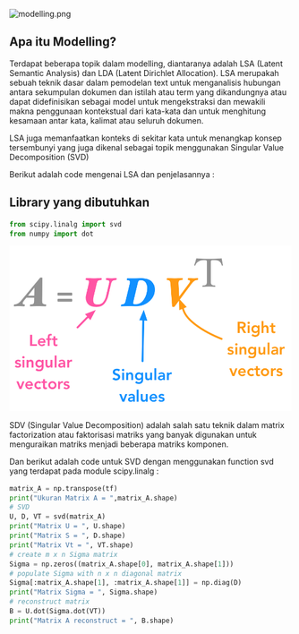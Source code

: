 ![modelling.png](https://media.springernature.com/original/springer-static/image/chp%3A10.1007%2F978-3-319-95663-3_6/MediaObjects/418651_1_En_6_Fig3_HTML.png)

## Apa itu Modelling?

Terdapat beberapa topik dalam modelling, diantaranya adalah LSA (Latent Semantic Analysis) dan LDA (Latent Dirichlet Allocation). LSA merupakah sebuah teknik dasar dalam pemodelan text untuk menganalisis hubungan antara sekumpulan dokumen dan istilah atau term yang dikandungnya atau dapat didefinisikan sebagai model untuk mengekstraksi dan mewakili makna penggunaan kontekstual dari kata-kata dan untuk menghitung kesamaan antar kata, kalimat atau seluruh dokumen.

LSA juga memanfaatkan konteks di sekitar kata untuk menangkap konsep tersembunyi yang juga dikenal sebagai topik menggunakan Singular Value Decomposition (SVD)

Berikut adalah code mengenai LSA dan penjelasannya :

## Library yang dibutuhkan


```python
from scipy.linalg import svd
from numpy import dot
```

![SVD.png](https://github.com/evinda170093/evinda170093.github.io/blob/main/images/SVD.png?raw=true)

SDV (Singular Value Decomposition) adalah salah satu teknik dalam matrix factorization atau faktorisasi matriks yang banyak digunakan untuk menguraikan matriks menjadi beberapa matriks komponen.

Dan berikut adalah code untuk SVD dengan menggunakan function svd yang terdapat pada module scipy.linalg :


```python
matrix_A = np.transpose(tf)
print("Ukuran Matrix A = ",matrix_A.shape)
# SVD
U, D, VT = svd(matrix_A)
print("Matrix U = ", U.shape)
print("Matrix S = ", D.shape)
print("Matrix Vt = ", VT.shape)
# create m x n Sigma matrix
Sigma = np.zeros((matrix_A.shape[0], matrix_A.shape[1]))
# populate Sigma with n x n diagonal matrix
Sigma[:matrix_A.shape[1], :matrix_A.shape[1]] = np.diag(D)
print("Matrix Sigma = ", Sigma.shape)
# reconstruct matrix
B = U.dot(Sigma.dot(VT))
print("Matrix A reconstruct = ", B.shape)
```